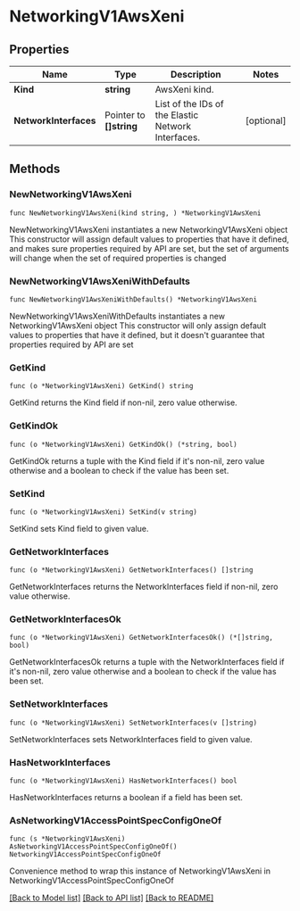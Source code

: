 # NetworkingV1AwsXeni

## Properties

Name | Type | Description | Notes
------------ | ------------- | ------------- | -------------
**Kind** | **string** | AwsXeni kind. | 
**NetworkInterfaces** | Pointer to **[]string** | List of the IDs of the Elastic Network Interfaces. | [optional] 

## Methods

### NewNetworkingV1AwsXeni

`func NewNetworkingV1AwsXeni(kind string, ) *NetworkingV1AwsXeni`

NewNetworkingV1AwsXeni instantiates a new NetworkingV1AwsXeni object
This constructor will assign default values to properties that have it defined,
and makes sure properties required by API are set, but the set of arguments
will change when the set of required properties is changed

### NewNetworkingV1AwsXeniWithDefaults

`func NewNetworkingV1AwsXeniWithDefaults() *NetworkingV1AwsXeni`

NewNetworkingV1AwsXeniWithDefaults instantiates a new NetworkingV1AwsXeni object
This constructor will only assign default values to properties that have it defined,
but it doesn't guarantee that properties required by API are set

### GetKind

`func (o *NetworkingV1AwsXeni) GetKind() string`

GetKind returns the Kind field if non-nil, zero value otherwise.

### GetKindOk

`func (o *NetworkingV1AwsXeni) GetKindOk() (*string, bool)`

GetKindOk returns a tuple with the Kind field if it's non-nil, zero value otherwise
and a boolean to check if the value has been set.

### SetKind

`func (o *NetworkingV1AwsXeni) SetKind(v string)`

SetKind sets Kind field to given value.


### GetNetworkInterfaces

`func (o *NetworkingV1AwsXeni) GetNetworkInterfaces() []string`

GetNetworkInterfaces returns the NetworkInterfaces field if non-nil, zero value otherwise.

### GetNetworkInterfacesOk

`func (o *NetworkingV1AwsXeni) GetNetworkInterfacesOk() (*[]string, bool)`

GetNetworkInterfacesOk returns a tuple with the NetworkInterfaces field if it's non-nil, zero value otherwise
and a boolean to check if the value has been set.

### SetNetworkInterfaces

`func (o *NetworkingV1AwsXeni) SetNetworkInterfaces(v []string)`

SetNetworkInterfaces sets NetworkInterfaces field to given value.

### HasNetworkInterfaces

`func (o *NetworkingV1AwsXeni) HasNetworkInterfaces() bool`

HasNetworkInterfaces returns a boolean if a field has been set.


### AsNetworkingV1AccessPointSpecConfigOneOf

`func (s *NetworkingV1AwsXeni) AsNetworkingV1AccessPointSpecConfigOneOf() NetworkingV1AccessPointSpecConfigOneOf`

Convenience method to wrap this instance of NetworkingV1AwsXeni in NetworkingV1AccessPointSpecConfigOneOf

[[Back to Model list]](../README.md#documentation-for-models) [[Back to API list]](../README.md#documentation-for-api-endpoints) [[Back to README]](../README.md)


